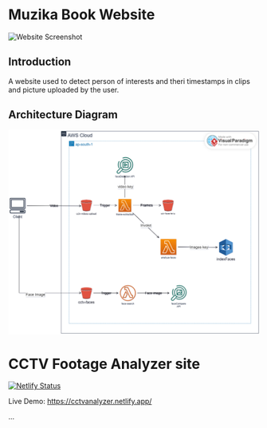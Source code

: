# Muzika Book Website

![Website Screenshot](./img/screenshot.png)

## Introduction

A website used to detect person of interests and theri timestamps in clips and picture uploaded by the user.


## Architecture Diagram

![Architecture Diagram](architecture.png)

# CCTV Footage Analyzer site

[![Netlify Status](https://api.netlify.com/api/v1/badges/3e9fc1d5-aaa3-4058-beb0-884f7bd12af6/deploy-status)](https://app.netlify.com/sites/cctvanalyzer/deploys)

Live Demo: https://cctvanalyzer.netlify.app/

...